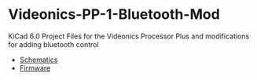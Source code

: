 # Videonics-PP-1-Bluetooth-Mod
 KiCad 6.0 Project Files for the Videonics Processor Plus and modifications for adding bluetooth control  
- [Schematics](20230723%20ebtrac_mod_pp1_rev4.pdf)
- [Firmware](https://github.com/ebtrac/pp1_esp32_control)
